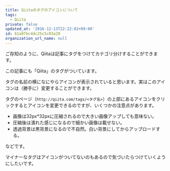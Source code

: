 ```yaml
---
title: Qiitaのタグのアイコンについて
tags:
  - Qiita
private: false
updated_at: '2016-12-13T22:22:02+09:00'
id: 61a0fbc4dc25c5c03a28
organization_url_name: null
---
```

ご存知のように、Qiitaは記事にタグをつけてカテゴリ分けすることができます。

この記事にも「Qiita」のタグがついています。

タグの名前の横になにやらアイコンが表示されていると思います。実はこのアイコンは（勝手に）変更することができます。

タグのページ（`http://qiita.com/tags/<タグ名>`）の上部にあるアイコンをクリックするとアイコンを変更できるのですが、いくつかの注意点があります。

* 画像は32px*32pxに圧縮されるので大きい画像アップしても意味ない。
* 圧縮後は潰れた感じになるので細かい画像は載せない。
* 透過背景は黒背景になるので不自然。白い背景にしてからアップロードする。

などです。

マイナーなタグはアイコンがついてないのもあるので気づいたらつけていくようにしたいです。
